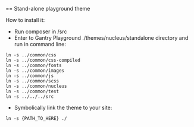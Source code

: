 == Stand-alone playground theme

How to install it:

- Run composer in /src
- Enter to Gantry Playground ./themes/nucleus/standalone directory and run in command line:

```
ln -s ../common/css
ln -s ../common/css-compiled
ln -s ../common/fonts
ln -s ../common/images
ln -s ../common/js
ln -s ../common/scss
ln -s ../common/nucleus
ln -s ../common/test
ln -s ../../../src
```

- Symbolically link the theme to your site:

```
ln -s {PATH_TO_HERE} ./
```
